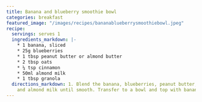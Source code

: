 ```yaml
---
title: Banana and blueberry smoothie bowl
categories: breakfast
featured_image: "/images/recipes/bananablueberrysmoothiebowl.jpeg"
recipe:
  servings: serves 1
  ingredients_markdown: |-
    * 1 banana, sliced
    * 25g blueberries
    * 1 tbsp peanut butter or almond butter
    * 2 tbsp oats
    * ¼ tsp cinnamon
    * 50ml almond milk
    * 1 tbsp granola
  directions_markdown: 1. Blend the banana, blueberries, peanut butter, oats, cinnamon
    and almond milk until smooth. Transfer to a bowl and top with banana and granola.
---
```

